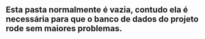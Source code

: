 ## Esta pasta normalmente é vazia, contudo ela é necessária para que o banco de dados do projeto rode sem maiores problemas.

